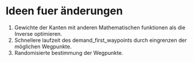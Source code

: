 # Ideen fuer änderungen

1. Gewichte der Kanten mit anderen Mathematischen funktionen als die Inverse optimieren.
2. Schnellere laufzeit des demand_first_waypoints durch eingrenzen der möglichen Wegpunkte.
3. Randomisierte bestimmung der Wegpunkte.

